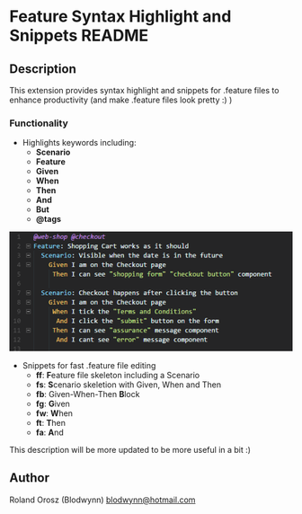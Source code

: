 # Feature Syntax Highlight and Snippets README

## Description

This extension provides syntax highlight and snippets for .feature files to enhance productivity (and make .feature files look pretty :) )

### Functionality
- Highlights keywords including:
  - **Scenario**
  - **Feature**
  - **Given**
  - **When**
  - **Then**
  - **And**
  - **But**
  - **@tags**

![Syntax Highlight screenshot](images/highlight.png "Syntax Highlight")

- Snippets for fast .feature file editing
  - **ff**: **F**eature file skeleton including a Scenario
  - **fs**: **S**cenario skeletion with Given, When and Then
  - **fb**: Given-When-Then **B**lock
  - **fg**: **G**iven
  - **fw**: **W**hen
  - **ft**: **T**hen
  - **fa**: **A**nd

This description will be more updated to be more useful in a bit :)

## Author
Roland Orosz (Blodwynn)
blodwynn@hotmail.com

